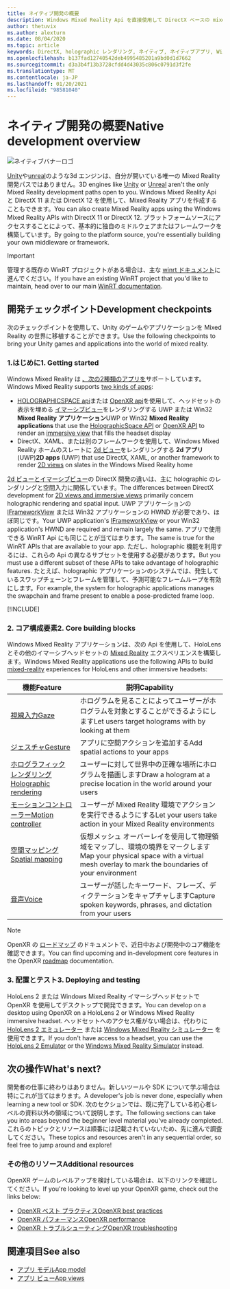 ```yaml
---
title: ネイティブ開発の概要
description: Windows Mixed Reality Api を直接使用して DirectX ベースの mixed reality エンジンを構築する方法について説明します。
author: thetuvix
ms.author: alexturn
ms.date: 08/04/2020
ms.topic: article
keywords: DirectX, holographic レンダリング, ネイティブ, ネイティブアプリ, WinRT, WinRT アプリ, プラットフォーム Api, カスタムエンジン, ミドルウェア, mixed reality ヘッドセット, windows mixed reality ヘッドセット, 仮想現実ヘッドセット
ms.openlocfilehash: b137fad12740542deb4995485201a9bd0d1d7662
ms.sourcegitcommit: d3a3b4f13b3728cfdd4d43035c806c0791d3f2fe
ms.translationtype: MT
ms.contentlocale: ja-JP
ms.lasthandoff: 01/20/2021
ms.locfileid: "98581040"
---
```

# <a name="native-development-overview"></a><span data-ttu-id="813fc-104">ネイティブ開発の概要</span><span class="sxs-lookup"><span data-stu-id="813fc-104">Native development overview</span></span>

![ネイティブバナーロゴ](../images/native_logo_banner.png)

<span data-ttu-id="813fc-106">[Unity](../unity/unity-development-overview.md)や[unreal](../unreal/unreal-development-overview.md)のような3d エンジンは、自分が開いている唯一の Mixed Reality 開発パスではありません。</span><span class="sxs-lookup"><span data-stu-id="813fc-106">3D engines like [Unity](../unity/unity-development-overview.md) or [Unreal](../unreal/unreal-development-overview.md) aren't the only Mixed Reality development paths open to you.</span></span> <span data-ttu-id="813fc-107">Windows Mixed Reality Api と DirectX 11 または DirectX 12 を使用して、Mixed Reality アプリを作成することもできます。</span><span class="sxs-lookup"><span data-stu-id="813fc-107">You can also create Mixed Reality apps using the Windows Mixed Reality APIs with DirectX 11 or DirectX 12.</span></span> <span data-ttu-id="813fc-108">プラットフォームソースにアクセスすることによって、基本的に独自のミドルウェアまたはフレームワークを構築しています。</span><span class="sxs-lookup"><span data-stu-id="813fc-108">By going to the platform source, you're essentially building your own middleware or framework.</span></span> 

> [!IMPORTANT]
> <span data-ttu-id="813fc-109">管理する既存の WinRT プロジェクトがある場合は、主な [winrt ドキュメント](creating-a-holographic-directx-project.md)に進んでください。</span><span class="sxs-lookup"><span data-stu-id="813fc-109">If you have an existing WinRT project that you'd like to maintain, head over to our main [WinRT documentation](creating-a-holographic-directx-project.md).</span></span> 

## <a name="development-checkpoints"></a><span data-ttu-id="813fc-110">開発チェックポイント</span><span class="sxs-lookup"><span data-stu-id="813fc-110">Development checkpoints</span></span>

<span data-ttu-id="813fc-111">次のチェックポイントを使用して、Unity のゲームやアプリケーションを Mixed Reality の世界に移植することができます。</span><span class="sxs-lookup"><span data-stu-id="813fc-111">Use the following checkpoints to bring your Unity games and applications into the world of mixed reality.</span></span>

### <a name="1-getting-started"></a><span data-ttu-id="813fc-112">1.はじめに</span><span class="sxs-lookup"><span data-stu-id="813fc-112">1. Getting started</span></span>

<span data-ttu-id="813fc-113">Windows Mixed Reality は [、次の2種類のアプリを](../../design/app-views.md)サポートしています。</span><span class="sxs-lookup"><span data-stu-id="813fc-113">Windows Mixed Reality supports [two kinds of apps](../../design/app-views.md):</span></span>
* <span data-ttu-id="813fc-114">[HOLOGRAPHICSPACE api](getting-a-holographicspace.md)または [OpenXR api](openxr.md)を使用して、ヘッドセットの表示を埋める [イマーシブビュー](../../design/app-views.md)をレンダリングする UWP または Win32 **Mixed Reality アプリケーション**</span><span class="sxs-lookup"><span data-stu-id="813fc-114">UWP or Win32 **Mixed Reality applications** that use the [HolographicSpace API](getting-a-holographicspace.md) or [OpenXR API](openxr.md) to render an [immersive view](../../design/app-views.md) that fills the headset display</span></span>
* <span data-ttu-id="813fc-115">DirectX、XAML、または別のフレームワークを使用して、Windows Mixed Reality ホームのスレートに [2d ビュー](../../design/app-views.md#2d-views)をレンダリングする **2d アプリ**(UWP)</span><span class="sxs-lookup"><span data-stu-id="813fc-115">**2D apps** (UWP) that use DirectX, XAML, or another framework to render [2D views](../../design/app-views.md#2d-views) on slates in the Windows Mixed Reality home</span></span>

<span data-ttu-id="813fc-116">[2d ビューとイマーシブビュー](../../design/app-views.md)の DirectX 開発の違いは、主に holographic のレンダリングと空間入力に関係しています。</span><span class="sxs-lookup"><span data-stu-id="813fc-116">The differences between DirectX development for [2D views and immersive views](../../design/app-views.md) primarily concern holographic rendering and spatial input.</span></span> <span data-ttu-id="813fc-117">UWP アプリケーションの [IFrameworkView](/uwp/api/Windows.ApplicationModel.Core.IFrameworkView) または Win32 アプリケーションの HWND が必要であり、ほぼ同じです。</span><span class="sxs-lookup"><span data-stu-id="813fc-117">Your UWP application's [IFrameworkView](/uwp/api/Windows.ApplicationModel.Core.IFrameworkView) or your Win32 application's HWND are required and remain largely the same.</span></span> <span data-ttu-id="813fc-118">アプリで使用できる WinRT Api にも同じことが当てはまります。</span><span class="sxs-lookup"><span data-stu-id="813fc-118">The same is true for the WinRT APIs that are available to your app.</span></span> <span data-ttu-id="813fc-119">ただし、holographic 機能を利用するには、これらの Api の異なるサブセットを使用する必要があります。</span><span class="sxs-lookup"><span data-stu-id="813fc-119">But you must use a different subset of these APIs to take advantage of holographic features.</span></span> <span data-ttu-id="813fc-120">たとえば、holographic アプリケーションのシステムでは、発生しているスワップチェーンとフレームを管理して、予測可能なフレームループを有効にします。</span><span class="sxs-lookup"><span data-stu-id="813fc-120">For example, the system for holographic applications manages the swapchain and frame present to enable a pose-predicted frame loop.</span></span>

[!INCLUDE[](../includes/native-getting-started.md)]

### <a name="2-core-building-blocks"></a><span data-ttu-id="813fc-121">2. コア構成要素</span><span class="sxs-lookup"><span data-stu-id="813fc-121">2. Core building blocks</span></span>

<span data-ttu-id="813fc-122">Windows Mixed Reality アプリケーションは、次の Api を使用して、HoloLens とその他のイマーシブヘッドセットの [Mixed Reality](../../discover/mixed-reality.md) エクスペリエンスを構築します。</span><span class="sxs-lookup"><span data-stu-id="813fc-122">Windows Mixed Reality applications use the following APIs to build [mixed-reality](../../discover/mixed-reality.md) experiences for HoloLens and other immersive headsets:</span></span>

|  <span data-ttu-id="813fc-123">機能</span><span class="sxs-lookup"><span data-stu-id="813fc-123">Feature</span></span>  |  <span data-ttu-id="813fc-124">説明</span><span class="sxs-lookup"><span data-stu-id="813fc-124">Capability</span></span>  |
| --- | --- |
| [<span data-ttu-id="813fc-125">視線入力</span><span class="sxs-lookup"><span data-stu-id="813fc-125">Gaze</span></span>](../../design/gaze-and-commit.md) | <span data-ttu-id="813fc-126">ホログラムを見ることによってユーザーがホログラムを対象とすることができるようにします</span><span class="sxs-lookup"><span data-stu-id="813fc-126">Let users target holograms with by looking at them</span></span> |
| [<span data-ttu-id="813fc-127">ジェスチャ</span><span class="sxs-lookup"><span data-stu-id="813fc-127">Gesture</span></span>](../../design/gaze-and-commit.md#composite-gestures) | <span data-ttu-id="813fc-128">アプリに空間アクションを追加する</span><span class="sxs-lookup"><span data-stu-id="813fc-128">Add spatial actions to your apps</span></span> |
| [<span data-ttu-id="813fc-129">ホログラフィック レンダリング</span><span class="sxs-lookup"><span data-stu-id="813fc-129">Holographic rendering</span></span>](../platform-capabilities-and-apis/rendering.md) | <span data-ttu-id="813fc-130">ユーザーに対して世界中の正確な場所にホログラムを描画します</span><span class="sxs-lookup"><span data-stu-id="813fc-130">Draw a hologram at a precise location in the world around your users</span></span> |
| [<span data-ttu-id="813fc-131">モーションコントローラー</span><span class="sxs-lookup"><span data-stu-id="813fc-131">Motion controller</span></span>](../../design/motion-controllers.md) | <span data-ttu-id="813fc-132">ユーザーが Mixed Reality 環境でアクションを実行できるようにする</span><span class="sxs-lookup"><span data-stu-id="813fc-132">Let your users take action in your Mixed Reality environments</span></span> |
| [<span data-ttu-id="813fc-133">空間マッピング</span><span class="sxs-lookup"><span data-stu-id="813fc-133">Spatial mapping</span></span>](../../design/spatial-mapping.md) | <span data-ttu-id="813fc-134">仮想メッシュ オーバーレイを使用して物理領域をマップし、環境の境界をマークします</span><span class="sxs-lookup"><span data-stu-id="813fc-134">Map your physical space with a virtual mesh overlay to mark the boundaries of your environment</span></span> |
| [<span data-ttu-id="813fc-135">音声</span><span class="sxs-lookup"><span data-stu-id="813fc-135">Voice</span></span>](../../design/voice-input.md) | <span data-ttu-id="813fc-136">ユーザーが話したキーワード、フレーズ、ディクテーションをキャプチャします</span><span class="sxs-lookup"><span data-stu-id="813fc-136">Capture spoken keywords, phrases, and dictation from your users</span></span> |
 
> [!NOTE]
> <span data-ttu-id="813fc-137">OpenXR の [ロードマップ](openxr.md#roadmap) のドキュメントで、近日中および開発中のコア機能を確認できます。</span><span class="sxs-lookup"><span data-stu-id="813fc-137">You can find upcoming and in-development core features in the OpenXR [roadmap](openxr.md#roadmap) documentation.</span></span>

### <a name="3-deploying-and-testing"></a><span data-ttu-id="813fc-138">3. 配置とテスト</span><span class="sxs-lookup"><span data-stu-id="813fc-138">3. Deploying and testing</span></span>

<span data-ttu-id="813fc-139">HoloLens 2 または Windows Mixed Reality イマーシブヘッドセットで OpenXR を使用してデスクトップで開発できます。</span><span class="sxs-lookup"><span data-stu-id="813fc-139">You can develop on a desktop using OpenXR on a HoloLens 2 or Windows Mixed Reality immersive headset.</span></span>  <span data-ttu-id="813fc-140">ヘッドセットへのアクセス権がない場合は、代わりに [HoloLens 2 エミュレーター](../platform-capabilities-and-apis/using-the-hololens-emulator.md) または [Windows Mixed Reality シミュレーター](../platform-capabilities-and-apis/using-the-windows-mixed-reality-simulator.md) を使用できます。</span><span class="sxs-lookup"><span data-stu-id="813fc-140">If you don't have access to a headset, you can use the [HoloLens 2 Emulator](../platform-capabilities-and-apis/using-the-hololens-emulator.md) or the [Windows Mixed Reality Simulator](../platform-capabilities-and-apis/using-the-windows-mixed-reality-simulator.md) instead.</span></span>

## <a name="whats-next"></a><span data-ttu-id="813fc-141">次の操作</span><span class="sxs-lookup"><span data-stu-id="813fc-141">What's next?</span></span>

<span data-ttu-id="813fc-142">開発者の仕事に終わりはありません。新しいツールや SDK について学ぶ場合は特にこれが当てはまります。</span><span class="sxs-lookup"><span data-stu-id="813fc-142">A developer's job is never done, especially when learning a new tool or SDK.</span></span> <span data-ttu-id="813fc-143">次のセクションでは、既に完了している初心者レベルの資料以外の領域について説明します。</span><span class="sxs-lookup"><span data-stu-id="813fc-143">The following sections can take you into areas beyond the beginner level material you've already completed.</span></span> <span data-ttu-id="813fc-144">これらのトピックとリソースは順番には記載されていないため、先に進んで調査してください。</span><span class="sxs-lookup"><span data-stu-id="813fc-144">These topics and resources aren't in any sequential order, so feel free to jump around and explore!</span></span>

### <a name="additional-resources"></a><span data-ttu-id="813fc-145">その他のリソース</span><span class="sxs-lookup"><span data-stu-id="813fc-145">Additional resources</span></span>

<span data-ttu-id="813fc-146">OpenXR ゲームのレベルアップを検討している場合は、以下のリンクを確認してください。</span><span class="sxs-lookup"><span data-stu-id="813fc-146">If you're looking to level up your OpenXR game, check out the links below:</span></span>

* [<span data-ttu-id="813fc-147">OpenXR ベスト プラクティス</span><span class="sxs-lookup"><span data-stu-id="813fc-147">OpenXR best practices</span></span>](openxr-best-practices.md)
* [<span data-ttu-id="813fc-148">OpenXR パフォーマンス</span><span class="sxs-lookup"><span data-stu-id="813fc-148">OpenXR performance</span></span>](openxr-performance.md)
* [<span data-ttu-id="813fc-149">OpenXR トラブルシューティング</span><span class="sxs-lookup"><span data-stu-id="813fc-149">OpenXR troubleshooting</span></span>](openxr-troubleshooting.md)

## <a name="see-also"></a><span data-ttu-id="813fc-150">関連項目</span><span class="sxs-lookup"><span data-stu-id="813fc-150">See also</span></span>
* [<span data-ttu-id="813fc-151">アプリ モデル</span><span class="sxs-lookup"><span data-stu-id="813fc-151">App model</span></span>](../../design/app-model.md)
* [<span data-ttu-id="813fc-152">アプリ ビュー</span><span class="sxs-lookup"><span data-stu-id="813fc-152">App views</span></span>](../../design/app-views.md)